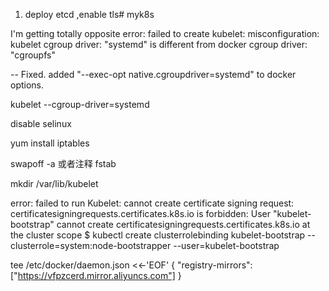 1. deploy etcd ,enable tls# myk8s


I'm getting totally opposite error: failed to create kubelet: misconfiguration: kubelet cgroup driver: "systemd" is different from docker cgroup driver: "cgroupfs"

-- Fixed. added "--exec-opt native.cgroupdriver=systemd" to docker options.

kubelet   --cgroup-driver=systemd 

 disable selinux

 yum install iptables

swapoff -a 或者注释 fstab


mkdir /var/lib/kubelet


error: failed to run Kubelet: cannot create certificate signing request: certificatesigningrequests.certificates.k8s.io is forbidden: User "kubelet-bootstrap" cannot create certificatesigningrequests.certificates.k8s.io at the cluster scope
$ kubectl create clusterrolebinding kubelet-bootstrap --clusterrole=system:node-bootstrapper --user=kubelet-bootstrap

tee /etc/docker/daemon.json <<-'EOF'
{
  "registry-mirrors": ["https://vfpzcerd.mirror.aliyuncs.com"]
}